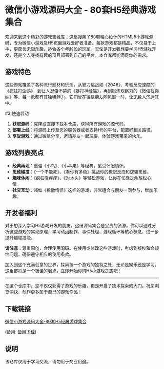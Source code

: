 # 微信小游戏源码大全 - 80套H5经典游戏集合

欢迎来到这个精彩的游戏宝藏库！这里搜集了80套精心设计的HTML5小游戏源码，专为微信小游戏及H5页面游戏爱好者准备。每款游戏都是精品，不仅易于上手，更蕴含无限乐趣，适合各个年龄段的玩家。无论是开发者想要学习H5游戏开发，还是个人寻找有趣的项目部署到自己的平台，本仓库都能满足你的需求。

## 游戏特色

这些游戏覆盖了各种流行题材和玩法，从智力挑战如《2048》、考验反应速度的《疯狂打企鹅》，到让人忍俊不禁的《暴打神经猫》，再到锻炼观察力的《微信找你妹》等，每一款都有其独特魅力。它们曾在微信朋友圈风靡一时，让无数人沉迷其中。

#3 快速启动

1. **获取源码**：克隆或直接下载本仓库，获得所有游戏的源代码。
2. **部署上线**：将源码上传至您的服务器或者支持H5的平台，配置好相关路径。
3. **享受游戏**：通过微信分享，邀请朋友一起玩耍，体验游戏带来的快乐。

## 游戏列表亮点

- **经典再现**：重温《小鸟》、《小苹果》等经典，感受怀旧情怀。
- **思维碰撞**：《一个不能死》、《看你有多色》挑战你的极限反应和逻辑思维。
- **趣味休闲**：《疯狂挠痒痒》、《对木头》等轻松游戏，让你在忙碌之余放松心情。
- **社交互动**：诸如《拆散情侣》这样的游戏，非常适合与朋友一同参与，增加乐趣。

## 开发者福利

对于想深入学习H5游戏开发的朋友，这份源码集合是宝贵的资源。你可以通过分析这些游戏的实现原理，学习动画制作、事件处理、游戏循环等核心概念，进一步提升编程技能。

**请注意**：尊重原创，合理使用源码。在使用或修改这些游戏时，考虑到版权和合规性问题，确保遵守相应的使用条款。

加入到这个充满创意的世界，探索每一个游戏的独特之处，无论是娱乐还是学习，这里都将是一个极佳的起点。立即开始你的H5小游戏之旅吧！

---

在这个仓库中，您不仅仅获得了游戏的乐趣，更是开启了技术探索的大门。祝您浏览愉快，创作更多属于自己的游戏作品！

## 下载链接
[微信小游戏源码大全-80套H5经典游戏集合](https://pan.quark.cn/s/1a904f174fe0) 

(备用: [备用下载](https://pan.baidu.com/s/12J056mI3jshLZ0vXI-x_Vg?pwd=1234))

## 说明

该仓库仅用于学习交流，请勿用于商业用途。
